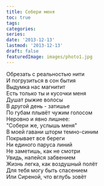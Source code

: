 ```yaml
---
title: Собери меня
toc: true
tags:
categories:
series:
date: '2013-12-13'
lastmod: '2013-12-13'
draft: false
featuredImage: images/photo1.jpg
---
```


<!--more-->

Обрезать с реальностью нити \
И погрузиться в сон бытия \
Выдумка нас магнитит \
Есть только ты и кусочки меня \
Душат рыжие волосы \
В другой день - затишье \
По губам плывёт чужим голосом \
Неровно и явно лишнее: \
"Собери же, услышь меня" \
В моей гавани шторм темно-синим \
Покрывает все береги \
Ни единого паруса линий \
Не заметишь, как не смотри \
Увидь, напейся забвением \
Жизнь легка, как воздушный полёт \
Для тебя могу быть спасением \
Или Сиреной, что вглубь зовёт
